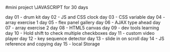 #mini project \JAVASCRIPT for 30 days

day 01 - drum kit
day 02 - JS and CSS clock
day 03 - CSS variable
day 04 - array exercise 1
day 05 - flex panel gallery
day 06 - AJAX type ahead
day 07 - array exercise 2
day 08 - HTML5 canvas
day 09 - dev tools learning
day 10 - Hold shift to check multiple checkboxes 
day 11 - custom video player
day 12 - key sequence detector
day 13 - slide in on scroll
day 14 - JS reference and copying
day 15 - local Storage